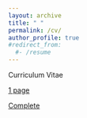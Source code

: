 ```yaml
---
layout: archive
title: " "
permalink: /cv/
author_profile: true
#redirect_from:
  #- /resume
---
```


Curriculum Vitae

[1 page](https://github.com/latsouckfaye/faye-paul.github.io/blob/master/files/CV_PAF.pdf)

[Complete](https://github.com/latsouckfaye/faye-paul.github.io/blob/master/files/CV_PAF_Long.pdf)

